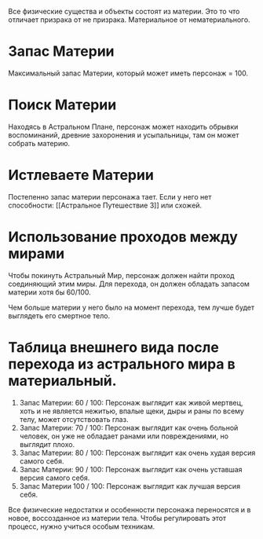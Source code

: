 Все физические существа и объекты состоят из материи. Это то что отличает призрака от не призрака. Материальное от нематериального. 

# Запас Материи

Максимальный запас Материи, который может иметь персонаж = 100. 

# Поиск Материи

Находясь в Астральном Плане, персонаж может находить обрывки воспоминаний, древние захоронения и усыпальницы, там он может собрать материю. 

# Истлеваете Материи

Постепенно запас материи персонажа тает. Если у него нет способности: [[Астральное Путешествие 3]] или схожей. 

# Использование проходов между мирами

Чтобы покинуть Астральный Мир, персонаж должен найти проход соединяющий этим миры. Для перехода, он должен обладать запасом материи хотя бы 60/100. 

Чем больше материи у него было на момент перехода, тем лучше будет выглядеть его смертное тело. 

# Таблица внешнего вида после перехода из астрального мира в материальный.

1. Запас Материи: 60 / 100: Персонаж выглядит как живой мертвец, хоть и не является нежитью, впалые щеки, дыры и раны по всему телу, может отсутствовать глаз.
2. Запас Материи: 70 / 100: Персонаж выглядит как очень больной человек, он уже не обладает ранами или повреждениями, но выглядит плохо.
3. Запас Материи: 80 / 100: Персонаж выглядит как очень худая версия самого себя. 
4. Запас Материи: 90 / 100: Персонаж выглядит как очень уставшая версия самого себя.
5. Запас Материи 100 / 100: Персонаж выглядит как лучшая версия себя. 

Все физические недостатки и особенности персонажа переносятся и в новое, воссозданное из материи тела. Чтобы регулировать этот процесс, нужно учиться особым техникам. 
